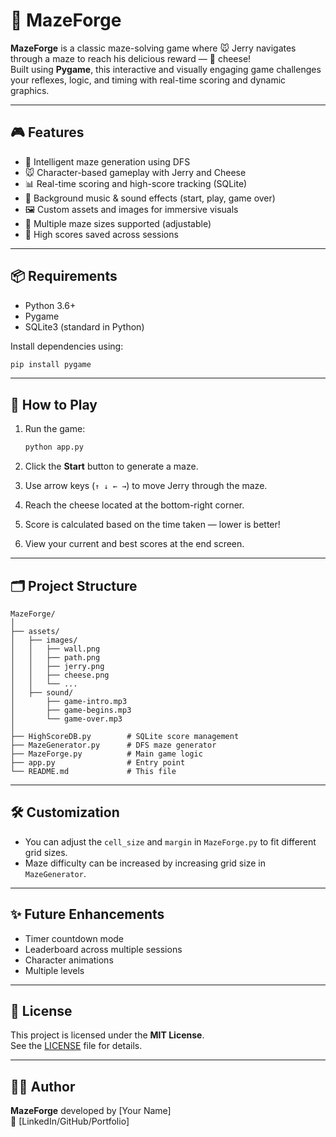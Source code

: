 
# 🧩 MazeForge

**MazeForge** is a classic maze-solving game where 🐭 Jerry navigates through a maze to reach his delicious reward — 🧀 cheese!  
Built using **Pygame**, this interactive and visually engaging game challenges your reflexes, logic, and timing with real-time scoring and dynamic graphics.

---

## 🎮 Features

- 🧠 Intelligent maze generation using DFS
- 🐭 Character-based gameplay with Jerry and Cheese
- 📊 Real-time scoring and high-score tracking (SQLite)
- 🎵 Background music & sound effects (start, play, game over)
- 🖼️ Custom assets and images for immersive visuals
- 🔁 Multiple maze sizes supported (adjustable)
- 💾 High scores saved across sessions

---

## 📦 Requirements

- Python 3.6+
- Pygame
- SQLite3 (standard in Python)

Install dependencies using:

```bash
pip install pygame
```

---

## 🚀 How to Play

1. Run the game:
   ```bash
   python app.py
   ```

2. Click the **Start** button to generate a maze.
3. Use arrow keys (`↑ ↓ ← →`) to move Jerry through the maze.
4. Reach the cheese located at the bottom-right corner.
5. Score is calculated based on the time taken — lower is better!
6. View your current and best scores at the end screen.

---

## 🗂️ Project Structure

```
MazeForge/
│
├── assets/
│   ├── images/
│   │   ├── wall.png
│   │   ├── path.png
│   │   ├── jerry.png
│   │   ├── cheese.png
│   │   └── ...
│   ├── sound/
│       ├── game-intro.mp3
│       ├── game-begins.mp3
│       └── game-over.mp3
│
├── HighScoreDB.py        # SQLite score management
├── MazeGenerator.py      # DFS maze generator
├── MazeForge.py          # Main game logic
├── app.py                # Entry point
└── README.md             # This file
```

---

## 🛠️ Customization

- You can adjust the `cell_size` and `margin` in `MazeForge.py` to fit different grid sizes.
- Maze difficulty can be increased by increasing grid size in `MazeGenerator`.

---

## ✨ Future Enhancements

- Timer countdown mode
- Leaderboard across multiple sessions
- Character animations
- Multiple levels
---

## 📃 License

This project is licensed under the **MIT License**.  
See the [LICENSE](LICENSE) file for details.

---

## 👨‍💻 Author

**MazeForge** developed by [Your Name]  
🔗 [LinkedIn/GitHub/Portfolio]
